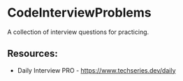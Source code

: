 # CodeInterviewProblems
A collection of interview questions for practicing.
## Resources:
* Daily Interview PRO - https://www.techseries.dev/daily
